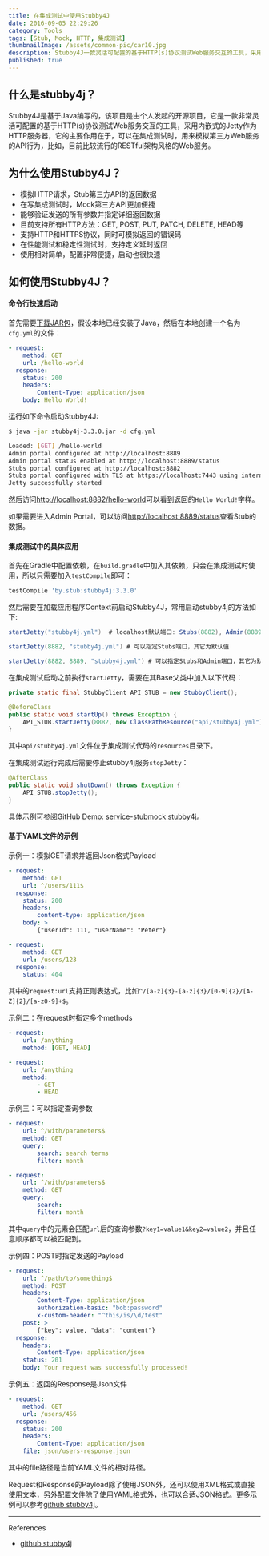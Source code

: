 ```yaml
---
title: 在集成测试中使用Stubby4J
date: 2016-09-05 22:29:26
category: Tools
tags: [Stub, Mock, HTTP, 集成测试]
thumbnailImage: /assets/common-pic/car10.jpg
description: Stubby4J一款灵活可配置的基于HTTP(s)协议测试Web服务交互的工具，采用内嵌式的Jetty作为HTTP服务器，它的主要作用在于，可以在集成测试时，用来模拟第三方Web服务的API行为，比如，目前比较流行的RESTful架构风格的Web服务。
published: true
---
```


## 什么是stubby4j？
Stubby4J是基于Java编写的，该项目是由个人发起的开源项目，它是一款非常灵活可配置的基于HTTP(s)协议测试Web服务交互的工具，采用内嵌式的Jetty作为HTTP服务器，它的主要作用在于，可以在集成测试时，用来模拟第三方Web服务的API行为，比如，目前比较流行的RESTful架构风格的Web服务。

## 为什么使用Stubby4J？
- 模拟HTTP请求，Stub第三方API的返回数据
- 在写集成测试时，Mock第三方API更加便捷
- 能够验证发送的所有参数并指定详细返回数据
- 目前支持所有HTTP方法：GET, POST, PUT, PATCH, DELETE, HEAD等
- 支持HTTP和HTTPS协议，同时可模拟返回的错误码
- 在性能测试和稳定性测试时，支持定义延时返回
- 使用相对简单，配置非常便捷，启动也很快速

## 如何使用Stubby4J？
#### 命令行快速启动
首先需要[下载JAR包](http://search.maven.org/remotecontent?filepath=by/stub/stubby4j/3.3.0/stubby4j-3.3.0.jar)，假设本地已经安装了Java，然后在本地创建一个名为`cfg.yml`的文件：
``` yml cfg.yml
- request:
    method: GET
    url: /hello-world
  response:
    status: 200
    headers:
        Content-Type: application/json
    body: Hello World!
```

运行如下命令启动Stubby4J: 
``` bash
$ java -jar stubby4j-3.3.0.jar -d cfg.yml

Loaded: [GET] /hello-world
Admin portal configured at http://localhost:8889
Admin portal status enabled at http://localhost:8889/status
Stubs portal configured at http://localhost:8882
Stubs portal configured with TLS at https://localhost:7443 using internal keystore
Jetty successfully started
```

然后访问[http://localhost:8882/hello-world](http://localhost:8882/hello-world)可以看到返回的`Hello World!`字样。

如果需要进入Admin Portal，可以访问[http://localhost:8889/status](http://localhost:8889/status)查看Stub的数据。

#### 集成测试中的具体应用
首先在Gradle中配置依赖，在`build.gradle`中加入其依赖，只会在集成测试时使用，所以只需要加入`testCompile`即可：
``` gradle
testCompile 'by.stub:stubby4j:3.3.0'
```

然后需要在加载应用程序Context前启动Stubby4J，常用启动stubby4j的方法如下:
``` java
startJetty("stubby4j.yml")  # localhost默认端口: Stubs(8882), Admin(8889) and SslStubs portals(7443) 

startJetty(8882, "stubby4j.yml") # 可以指定Stubs端口，其它为默认值

startJetty(8882, 8889, "stubby4j.yml") # 可以指定Stubs和Admin端口，其它为默认值
```

在集成测试启动之前执行`startJetty`，需要在其Base父类中加入以下代码：
``` java
private static final StubbyClient API_STUB = new StubbyClient();

@BeforeClass
public static void startUp() throws Exception {
	API_STUB.startJetty(8882, new ClassPathResource("api/stubby4j.yml").getFile().getAbsolutePath());
}
```

其中`api/stubby4j.yml`文件位于集成测试代码的`resources`目录下。

在集成测试运行完成后需要停止stubby4j服务`stopJetty`：
``` java
@AfterClass
public static void shutDown() throws Exception {
	API_STUB.stopJetty();
}
```

具体示例可参阅GitHub Demo: [service-stubmock stubby4j](https://github.com/Waterstrong/service-stubmock/tree/master/src/main/java/ws/stubby4j/demo)。

#### 基于YAML文件的示例
示例一：模拟GET请求并返回Json格式Payload
``` yml
- request:
    method: GET
    url: ^/users/111$
  response:
    status: 200
	headers:
        content-type: application/json
	body: >
        {"userId": 111, "userName": "Peter"}

- request:
    method: GET
    url: /users/123
  response:
    status: 404
```

其中的`request:url`支持正则表达式，比如`^/[a-z]{3}-[a-z]{3}/[0-9]{2}/[A-Z]{2}/[a-z0-9]+$`。

示例二：在request时指定多个methods
``` yml
- request:
    url: /anything
    method: [GET, HEAD]

- request:
    url: /anything
    method:
        - GET
        - HEAD
```

示例三：可以指定查询参数
``` yml
- request:
    url: ^/with/parameters$
    method: GET
    query:
        search: search terms
        filter: month

- request:
    url: ^/with/parameters$
    method: GET
    query:
        search:
        filter: month
```

其中`query`中的元素会匹配`url`后的查询参数`?key1=value1&key2=value2`，并且任意顺序都可以被匹配到。

示例四：POST时指定发送的Payload
``` yml
- request:
    url: ^/path/to/something$
    method: POST
    headers:
        Content-Type: application/json
        authorization-basic: "bob:password" 
        x-custom-header: "^this/is/\d/test"
    post: >
        {"key": value, "data": "content"}
  response:
    headers:
        Content-Type: application/json
    status: 201
    body: Your request was successfully processed!

```

示例五：返回的Response是Json文件
``` yml
- request:
    method: GET
    url: /users/456
  response:
    status: 200
    headers:
        Content-Type: application/json
    file: json/users-response.json
```

其中的file路径是当前YAML文件的相对路径。


Request和Response的Payload除了使用JSON外，还可以使用XML格式或直接使用文本，另外配置文件除了使用YAML格式外，也可以合适JSON格式。更多示例可以参考[github stubby4j](https://github.com/azagniotov/stubby4j)。

----
References
* [github stubby4j](https://github.com/azagniotov/stubby4j)